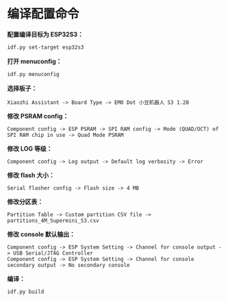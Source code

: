 # 编译配置命令

**配置编译目标为 ESP32S3：**

```bash
idf.py set-target esp32s3
```

**打开 menuconfig：**

```bash
idf.py menuconfig
```

**选择板子：**

```
Xiaozhi Assistant -> Board Type -> EMO Dot 小豆机器人 S3 1.28
```

**修改 PSRAM config：**

```
Component config -> ESP PSRAM -> SPI RAM config -> Mode (QUAD/OCT) of SPI RAM chip in use -> Quad Mode PSRAM
```

**修改 LOG 等级：**

```
Component config -> Log output -> Default log verbosity -> Error
```

**修改 flash 大小：**

```
Serial flasher config -> Flash size -> 4 MB
```

**修改分区表：**

```
Partition Table -> Custom partition CSV file -> partitions_4M_Supermini_S3.csv
```

**修改 console 默认输出：**

```
Component config -> ESP System Setting -> Channel for console output -> USB Serial/JTAG Controller
Component config -> ESP System Setting -> Channel for console secondary output -> No secondary console
```

**编译：**

```bash
idf.py build
```